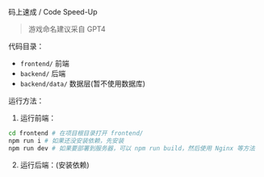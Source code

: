 码上速成 / Code Speed-Up

> 游戏命名建议采自 GPT4

代码目录：

- `frontend/` 前端
- `backend/` 后端
- `backend/data/` 数据层(暂不使用数据库)

运行方法：

1. 运行前端：

  ```sh
  cd frontend # 在项目根目录打开 frontend/
  npm run i # 如果还没安装依赖，先安装
  npm run dev # 如果要部署到服务器，可以 npm run build，然后使用 Nginx 等方法
  ```

2. 运行后端：(安装依赖)

```sh
```

